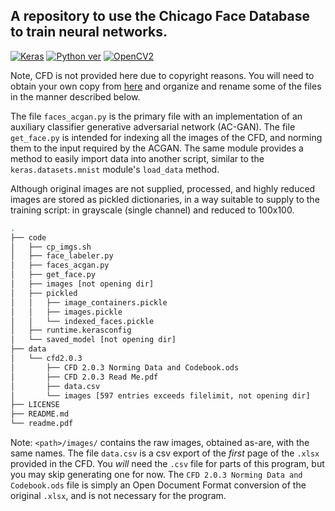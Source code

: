 ## A repository to use the Chicago Face Database to train neural networks.
[![Keras](https://img.shields.io/badge/framework-keras-red.svg)](https://keras.io)
[![Python ver](https://img.shields.io/pypi/pyversions/Django.svg)](https://www.python.org/)
[![OpenCV2](https://img.shields.io/badge/uses-opencv2,%20numpy,%20progressbar-fb1ffb.svg)](https://pypi.org/)


Note, CFD is not provided here due to copyright reasons.
You will need to obtain your own copy from
[here](http://faculty.chicagobooth.edu/bernd.wittenbrink/cfd/index.html) and
organize and rename some of the files in the manner described below.

The file `faces_acgan.py` is the primary file with an implementation of an
auxiliary classifier generative adversarial network (AC-GAN). The file
`get_face.py` is intended for indexing all the images of the CFD, and norming
them to the input required by the ACGAN. The same module provides a method to
easily import data into another script, similar to the `keras.datasets.mnist`
module's `load_data` method.

Although original images are not supplied, processed, and highly reduced
images are stored as pickled dictionaries, in a way suitable to supply to the
training script: in grayscale (single channel) and reduced to 100x100.

```bash
.
├── code
│   ├── cp_imgs.sh
│   ├── face_labeler.py
│   ├── faces_acgan.py
│   ├── get_face.py
│   ├── images [not opening dir]
│   ├── pickled
│   │   ├── image_containers.pickle
│   │   ├── images.pickle
│   │   └── indexed_faces.pickle
│   ├── runtime.kerasconfig
│   └── saved_model [not opening dir]
├── data
│   └── cfd2.0.3
│       ├── CFD 2.0.3 Norming Data and Codebook.ods
│       ├── CFD 2.0.3 Read Me.pdf
│       ├── data.csv
│       └── images [597 entries exceeds filelimit, not opening dir]
├── LICENSE
├── README.md
└── readme.pdf
```

Note: `<path>/images/` contains the raw images, obtained as-are, with the same
names. The file `data.csv` is a csv export of the *first* page of the `.xlsx`
provided in the CFD. You *will* need the `.csv` file for parts of this program,
but you may skip generating one for now.
The `CFD 2.0.3 Norming Data and Codebook.ods` file is simply an Open Document
Format conversion of the original `.xlsx`, and is not necessary for the program.